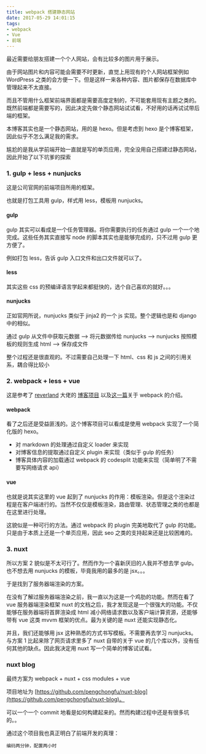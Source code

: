 ```yaml
---
title: webpack 搭建静态网站
date: 2017-05-29 14:01:15
tags:
- webpack
- Vue
- 前端
---
```


最近需要给朋友搭建一个个人网站，会有比较多的图片用于展示。

由于网站图片和内容可能会需要不时更新，直觉上用现有的个人网站框架例如 WordPress 之类的会方便一下。但是这样一来各种内容、图片都保存在数据库中管理起来不太直接。

而且不管用什么框架前端界面都是需要高度定制的，不可能套用现有主题之类的。既然前端都是需要写的，因此决定先做个静态网站试试看，不好用的话再试试带后端的框架。

本博客其实也是一个静态网站，用的是 hexo。但是考虑到 hexo 是个博客框架，因此似乎不怎么满足我的需求。

尴尬的是我从学前端开始一直就是写的单页应用，完全没用自己搭建过静态网站，因此开始了以下坑爹的探索

### 1. gulp + less + nunjucks

这是公司官网的前端项目所用的框架。

也就是打包工具用 gulp，样式用 less，模板用 nunjucks。

#### gulp

gulp 其实可以看成是一个任务管理器。将你需要执行的任务通过 gulp 一个一个地完成。这些任务其实直接写 node 的脚本其实也是能够完成的，只不过用 gulp 更方便了。

例如打包 less，告诉 gulp 入口文件和出口文件就可以了。

#### less

其实这些 css 的预编译语言学起来都挺快的，选个自己喜欢的就好。。。

#### nunjucks

正如官网所说，nunjucks 类似于 jinja2 的一个 js 实现。整个逻辑也是和 django 中的相似。

通过 gulp 从文件中获取元数据 --> 将元数据传给 nunjucks --> nunjucks 按照模板的规则生成 html --> 保存成文件

整个过程还是很直观的。不过需要自己处理一下 html、css 和 js 之间的引用关系，耦合得比较小

### 2. webpack + less + vue

这是参考了 [reverland](https://github.com/reverland) 大佬的 [博客项目](https://github.com/reverland/blog-next) 以及[这一篇](http://reverland.org/javascript/2016/07/24/exploring-webpack/)关于 webpack 的介绍。

#### webpack

看了之后还是受益匪浅的。这个博客项目可以看成是使用 webpack 实现了一个简化版的 hexo。

- 对 markdown 的处理通过自定义 loader 来实现
- 对博客信息的提取通过自定义 plugin 来实现（类似于 gulp 的任务）
- 博客具体内容的加载通过 webpack 的 codesplit 功能来实现（简单明了不需要写网络请求 api）

#### vue

也就是说其实这里的 vue 起到了 nunjucks 的作用：模板渲染。但是这个渲染过程是在客户端进行的。当然不仅仅是模板渲染，路由管理、状态管理之类的也都是在这里进行处理。

这貌似是一种可行的方法。通过 webpack 的 plugin 完美地取代了 gulp 的功能。只是由于本质上还是一个单页应用，因此 seo 之类的支持起来还是比较困难的。

### 3. nuxt

所以方案 2 貌似是不太可行了。然而作为一个喜新厌旧的人我并不想去学 gulp。也不想去用 nunjucks 的模板，毕竟我用的最多的是 jsx。。。

于是找到了服务器端渲染的方案。

在没有了解过服务器端渲染之前，我一直以为这是一个鸡肋的功能。然而在看了 vue 服务器端渲染框架 nuxt 的文档之后，我才发现这是一个很强大的功能。不仅能够在服务器端将首屏渲染成 html 减小网络请求数以及客户端计算资源，还能够带有 vue 这类 mvvm 框架的优点。最为关键的是 nuxt 还能实现静态化。

并且，我们还能够用 jsx 这种熟悉的方式书写模板。不需要再去学习 nunjucks。与方案 1 比起来除了网页请求里多了 nuxt 自带的关于 vue 的几个库以外，没有任何其他的缺点。因此我决定用 nuxt 写一个简单的博客试试看。

### nuxt blog

最终方案为 webpack + nuxt + css modules + vue

项目地址为 [https://github.com/pengchongfu/nuxt-blog](https://github.com/pengchongfu/nuxt-blog)。

可以一个一个 commit 地看是如何构建起来的。然而构建过程中还是有很多坑的。。

通过这个项目我也真正明白了前端开发的真理：

`编码两分钟，配置两小时`


